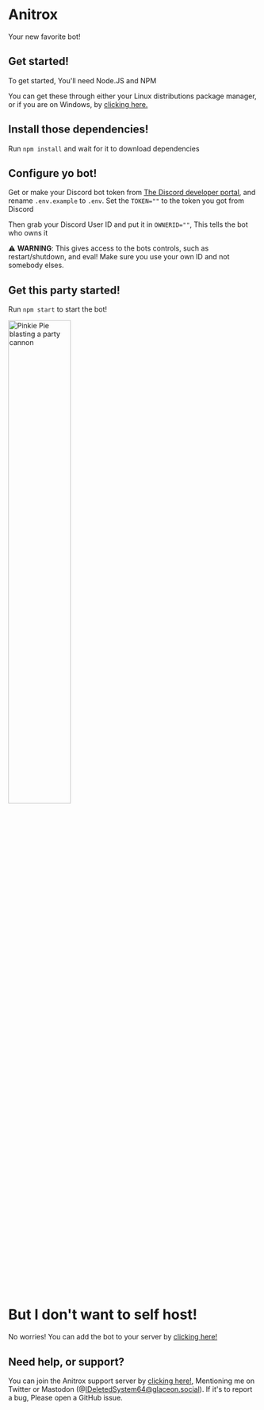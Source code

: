 # Anitrox
Your new favorite bot!

## Get started!
To get started, You'll need Node.JS and NPM

You can get these through either your Linux distributions package manager, or if you are on Windows, by [clicking here.](https://nodejs.org/en/)

## Install those dependencies!

Run ``npm install`` and wait for it to download dependencies

## Configure yo bot!

Get or make your Discord bot token from [The Discord developer portal](https://discord.com/developers/applications), and rename ``.env.example`` to ``.env``. Set the ``TOKEN=""`` to the token you got from Discord 

Then grab your Discord User ID and put it in ``OWNERID=""``, This tells the bot who owns it 

⚠️ **WARNING**: This gives access to the bots controls, such as restart/shutdown, and eval! Make sure you use your own ID and not somebody elses.

## Get this party started! 

Run ``npm start`` to start the bot!


<img src="https://i.pinimg.com/originals/ba/e4/de/bae4de2fa4f778f874c84928b8e19203.png" alt="Pinkie Pie blasting a party cannon" height="auto" width="50%">

# But I don't want to self host!

No worries! You can add the bot to your server by [clicking here!](https://discord.com/oauth2/authorize?client_id=576805923964715018&scope=bot&permissions=8)

## Need help, or support?
You can join the Anitrox support server by [clicking here!](https://discord.gg/u2J9FmBfPy), Mentioning me on Twitter or Mastodon (@IDeletedSystem64@glaceon.social). If it's to report a bug, Please open a GitHub issue.

